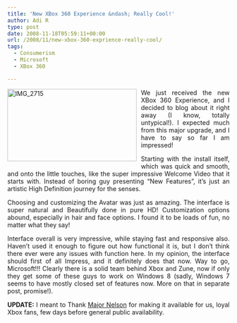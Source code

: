 ```yaml
---
title: 'New XBox 360 Experience &ndash; Really Cool!'
author: Adi R
type: post
date: 2008-11-18T05:59:11+00:00
url: /2008/11/new-xbox-360-exprience-really-cool/
tags:
  - Consumerism
  - Microsoft
  - XBox 360

---
```

<p align="justify">
  <a href="/uploads/2008/11/img-2715.jpg" target="_blank"><img style="border-right: 0px; border-top: 0px; display: inline; margin: 0px 10px 10px 0px; border-left: 0px; border-bottom: 0px" title="IMG_2715" src="/uploads/2008/11/img-2715.jpg?resize=293%2C164" border="0" alt="IMG_2715" width="293" height="164" align="left" data-recalc-dims="1" /></a>We just received the new XBox 360 Experience, and I decided to blog about it right away (I know, totally untypical!). I expected much from this major upgrade, and I have to say so far I am impressed!
</p>

<p align="justify">
  Starting with the install itself, which was quick and smooth, and onto the little touches, like the super impressive Welcome Video that it starts with. Instead of boring guy presenting “New Features”, it’s just an artistic High Definition journey for the senses.
</p>

<p align="justify">
  Choosing and customizing the Avatar was just as amazing. The interface is super natural and Beautifully done in pure HD! Customization options abound, especially in hair and face options. I found it to be loads of fun, no matter what they say!
</p>

<p align="justify">
  Interface overall is very impressive, while staying fast and responsive also. Haven’t used it enough to figure out how functional it is, but I don’t think there ever were any issues with function here. In my opinion, the interface should first of all Impress, and it definitely does that now. Way to go, Microsoft!!! Clearly there is a solid team behind Xbox and Zune, now if only they get some of these guys to work on Windows 8 (sadly, Windows 7 seems to have mostly closed set of features now. More on that in separate post, promise!).
</p>

<p align="justify">
  <strong>UPDATE:</strong> I meant to Thank <a href="http://majornelson.com/archive/2008/11/17/sign-up-for-the-preview-you-re-in.aspx">Major Nelson</a> for making it available for us, loyal Xbox fans, few days before general public availability.
</p>